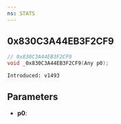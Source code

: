```yaml
---
ns: STATS
---
```

## 0x830C3A44EB3F2CF9

```c
// 0x830C3A44EB3F2CF9
void _0x830C3A44EB3F2CF9(Any p0);
```

```
Introduced: v1493
```

## Parameters
* **p0**:

